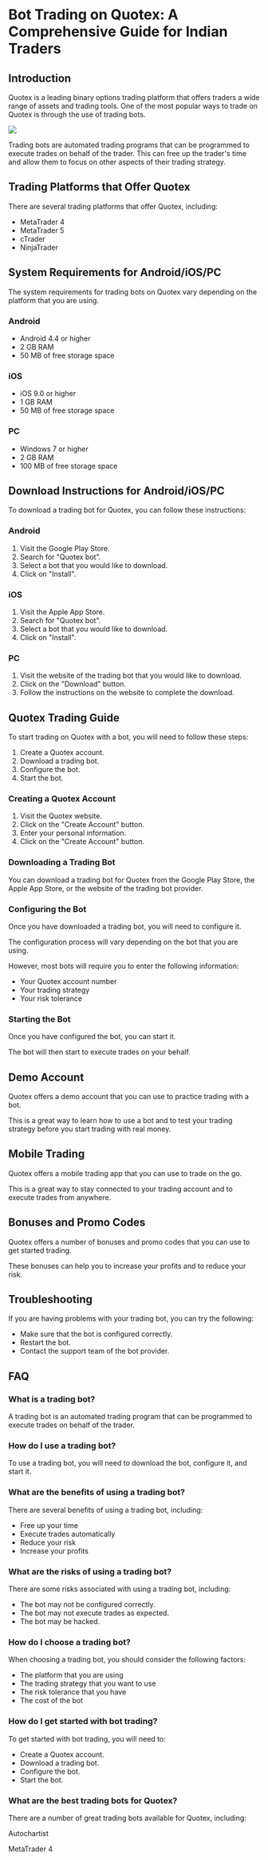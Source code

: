 # Bot Trading on Quotex: A Comprehensive Guide for Indian Traders

## Introduction

Quotex is a leading binary options trading platform that offers traders
a wide range of assets and trading tools. One of the most popular ways
to trade on Quotex is through the use of trading bots.

[![](https://static.quotex.io/files/4_en/300_250.jpg)](https://traff.sbs/brokerqxlid)

Trading bots are automated trading programs that can be programmed to
execute trades on behalf of the trader. This can free up the trader\'s
time and allow them to focus on other aspects of their trading strategy.

## Trading Platforms that Offer Quotex

There are several trading platforms that offer Quotex, including:

-   MetaTrader 4
-   MetaTrader 5
-   cTrader
-   NinjaTrader

## System Requirements for Android/iOS/PC

The system requirements for trading bots on Quotex vary depending on the
platform that you are using.

### Android

-   Android 4.4 or higher
-   2 GB RAM
-   50 MB of free storage space

### iOS

-   iOS 9.0 or higher
-   1 GB RAM
-   50 MB of free storage space

### PC

-   Windows 7 or higher
-   2 GB RAM
-   100 MB of free storage space

## Download Instructions for Android/iOS/PC

To download a trading bot for Quotex, you can follow these instructions:

### Android

1.  Visit the Google Play Store.
2.  Search for "Quotex bot".
3.  Select a bot that you would like to download.
4.  Click on "Install".

### iOS

1.  Visit the Apple App Store.
2.  Search for "Quotex bot".
3.  Select a bot that you would like to download.
4.  Click on "Install".

### PC

1.  Visit the website of the trading bot that you would like to
    download.
2.  Click on the "Download" button.
3.  Follow the instructions on the website to complete the download.

## Quotex Trading Guide

To start trading on Quotex with a bot, you will need to follow these
steps:

1.  Create a Quotex account.
2.  Download a trading bot.
3.  Configure the bot.
4.  Start the bot.

### Creating a Quotex Account

1.  Visit the Quotex website.
2.  Click on the "Create Account" button.
3.  Enter your personal information.
4.  Click on the "Create Account" button.

### Downloading a Trading Bot

You can download a trading bot for Quotex from the Google Play Store,
the Apple App Store, or the website of the trading bot provider.

### Configuring the Bot

Once you have downloaded a trading bot, you will need to configure it.

The configuration process will vary depending on the bot that you are
using.

However, most bots will require you to enter the following information:

-   Your Quotex account number
-   Your trading strategy
-   Your risk tolerance

### Starting the Bot

Once you have configured the bot, you can start it.

The bot will then start to execute trades on your behalf.

## Demo Account

Quotex offers a demo account that you can use to practice trading with a
bot.

This is a great way to learn how to use a bot and to test your trading
strategy before you start trading with real money.

## Mobile Trading

Quotex offers a mobile trading app that you can use to trade on the go.

This is a great way to stay connected to your trading account and to
execute trades from anywhere.

## Bonuses and Promo Codes

Quotex offers a number of bonuses and promo codes that you can use to
get started trading.

These bonuses can help you to increase your profits and to reduce your
risk.

## Troubleshooting

If you are having problems with your trading bot, you can try the
following:

-   Make sure that the bot is configured correctly.
-   Restart the bot.
-   Contact the support team of the bot provider.

## FAQ

### What is a trading bot?

A trading bot is an automated trading program that can be programmed to
execute trades on behalf of the trader.

### How do I use a trading bot?

To use a trading bot, you will need to download the bot, configure it,
and start it.

### What are the benefits of using a trading bot?

There are several benefits of using a trading bot, including:

-   Free up your time
-   Execute trades automatically
-   Reduce your risk
-   Increase your profits

### What are the risks of using a trading bot?

There are some risks associated with using a trading bot, including:

-   The bot may not be configured correctly.
-   The bot may not execute trades as expected.
-   The bot may be hacked.

### How do I choose a trading bot?

When choosing a trading bot, you should consider the following factors:

-   The platform that you are using
-   The trading strategy that you want to use
-   The risk tolerance that you have
-   The cost of the bot

### How do I get started with bot trading?

To get started with bot trading, you will need to:

-   Create a Quotex account.
-   Download a trading bot.
-   Configure the bot.
-   Start the bot.

### What are the best trading bots for Quotex?

There are a number of great trading bots available for Quotex,
including:

Autochartist

MetaTrader 4

